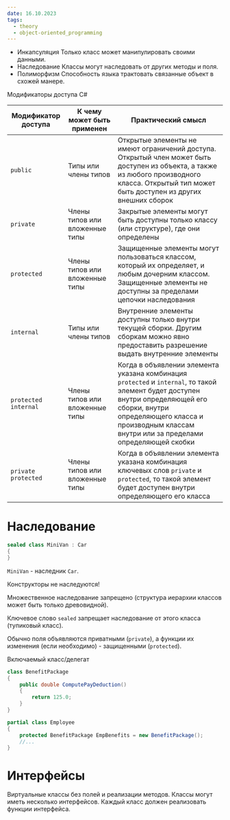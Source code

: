 ```yaml
---
date: 16.10.2023
tags:
  - theory
  - object-oriented_programming
---
```

- Инкапсуляция
  Только класс может манипулировать своими данными.
- Наследование
  Классы могут наследовать от других методы и поля.
- Полиморфизм
  Способность языка трактовать связанные объект в схожей манере.

Модификаторы доступа C#

| Модификатор доступа  | К чему может быть применен     | Практический смысл                                                                                                                                                                                                                     |
| -------------------- | ------------------------------ | -------------------------------------------------------------------------------------------------------------------------------------------------------------------------------------------------------------------------------------- |
| `public`             | Типы или члены типов           | Открытые элементы не имеют ограничений доступа. Открытый член может быть доступен из объекта, а также из любого производного класса. Открытый тип может быть доступен из других внешних сборок                                         |
| `private`            | Члены типов или вложенные типы | Закрытые элементы могут быть доступны только классу (или структуре), где они определены                                                                                                                                                |
| `protected`          | Члены типов или вложенные типы | Защищенные элементы могут пользоваться классом, который их определяет, и любым дочерним классом. Защищенные элементы не доступны за пределами цепочки наследования                                                                     |
| `internal`           | Типы или члены типов           | Внутренние элементы доступны только внутри текущей сборки. Другим сборкам можно явно предоставить разрешение выдать внутренние элементы                                                                                                |
| `protected internal` | Члены типов или вложенные типы | Когда в объявлении элемента указана комбинация `protected` и `internal`, то такой элемент будет доступен внутри определяющей его сборки, внутри определяющего класса и производным классам внутри или за пределами определяющей скобки |
| `private protected`  | Члены типов или вложенные типы | Когда в объявлении элемента указана комбинация ключевых слов `private` и `protected`, то такой элемент будет доступен внутри определяющего его класса                                                                                                                                                                                                                                       |

# Наследование
```cs
sealed class MiniVan : Car
{
}
```
`MiniVan` - наследник `Car`.

Конструкторы не наследуются!

Множественное наследование запрещено (структура иерархии классов может быть только древовидной).

Ключевое слово `sealed` запрещает наследование от этого класса (тупиковый класс).

Обычно поля объявляются приватными (`private`), а функции их изменения (если необходимо) - защищенными (`protected`).

Включаемый класс/делегат
```cs
class BenefitPackage
{
	public double ComputePayDeduction()
	{
		return 125.0;
	}
}

partial class Employee
{
	protected BenefitPackage EmpBenefits = new BenefitPackage();
	//...
}
```

# Интерфейсы
Виртуальные классы без полей и реализации методов.
Классы могут иметь несколько интерфейсов.
Каждый класс должен реализовать функции интерфейса.